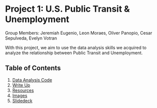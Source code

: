 # Project 1: U.S. Public Transit & Unemployment
Group Members: Jeremiah Eugenio, Leon Moraes, Oliver Panopio, Cesar Sepulveda, Evelyn Votran

With this project, we aim to use the data analysis skills we acquired to analyze the relationship between Public Transit and Unemployment.

## Table of Contents
1. [Data Analysis Code](https://github.com/jeugenio103/project-1/tree/main/Data%20Analysis%20Code)
2. [Write Up](https://github.com/jeugenio103/project-1/tree/main/Write%20Up)
3. [Resources](https://github.com/jeugenio103/project-1/tree/main/Resources)
4. [Images](https://github.com/jeugenio103/project-1/tree/main/Images)
5. [Slidedeck](https://docs.google.com/presentation/d/1bVEwCz-na7ZdhOX7wzvv6sE1KscCdKvtRr8gi57mEu8/edit?usp=sharing)
